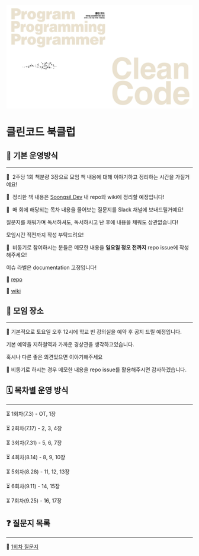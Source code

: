 ![thumnail](./assets/thumnail.png)
# 클린코드 북클럽

## 📖 기본 운영방식

---

📌  2주당 1회 책분량 3장으로 모임 책 내용에 대해 이야기하고 정리하는 시간을 가질거예요!

📌  정리한 책 내용은 [Soongsil.Dev](http://Soongsil.Dev) 내 repo와 wiki에 정리할 예정입니다!

📌  매 회에 해당되는 목차 내용을 물어보는 질문지를 Slack 채널에 보내드릴거예요! 

질문지를 채워가며 독서하셔도, 독서하시고 난 후에 내용을 채워도 상관없습니다! 

모임시간 직전까지 작성 부탁드려요!

📌  비동기로 참여하시는 분들은 메모한 내용을 **일요일 정오 전까지** repo issue에 작성해주세요! 

이슈 라벨은 documentation 고정입니다!

🔗 [repo](https://github.com/Soongsil-Developers/bookclub-2022-cleancode)

🔗 [wiki](https://github.com/Soongsil-Developers/bookclub-2022-cleancode/wiki)

## 🏡 모임 장소

---

📍  기본적으로 토요일 오후 12시에 학교 빈 강의실을 예약 후 공지 드릴 예정입니다. 

기본 예약을 지하철역과 가까운 경상관을 생각하고있습니다. 

혹시나 다른 좋은 의견있으면 이야기해주세요

📍 비동기로 하시는 경우 메모한 내용을 repo issue를 활용해주시면 감사하겠습니다. 

## 🗓️ 목차별 운영 방식

---

⏳ 1회차(7.3) - OT, 1장

⏳ 2회차(7.17) - 2, 3, 4장

⏳ 3회차(7.31) - 5, 6, 7장

⏳ 4회차(8.14) - 8, 9, 10장

⏳ 5회차(8.28) - 11, 12, 13장

⏳ 6회차(9.11) - 14, 15장

⏳ 7회차(9.25) - 16, 17장

## ❓ 질문지 목록

---

📄 [1회차 질문지](https://forms.gle/y763eTiFw6tGG7RX8)
